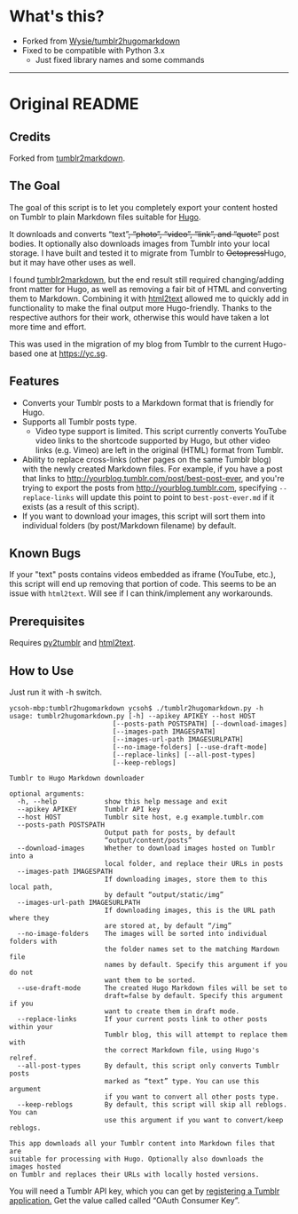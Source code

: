 # What's this?

- Forked from [Wysie/tumblr2hugomarkdown](https://github.com/Wysie/tumblr2hugomarkdown)
- Fixed to be compatible with Python 3.x
    - Just fixed library names and some commands


----

# Original README

## Credits
Forked from [tumblr2markdown](https://github.com/jaanus/tumblr2markdown).

## The Goal
The goal of this script is to let you completely export your content hosted on Tumblr to plain Markdown files suitable for [Hugo](https://gohugo.io).

It downloads and converts “text”~~, “photo”, “video”, “link”, and “quote”~~ post bodies. It optionally also downloads images from Tumblr into your local storage. I have built and tested it to migrate from Tumblr to ~~Octopress~~Hugo, but it may have other uses as well.

I found [tumblr2markdown](https://github.com/jaanus/tumblr2markdown), but the end result still required changing/adding front matter for Hugo, as well as removing a fair bit of HTML and converting them to Markdown. Combining it with [html2text](https://github.com/Alir3z4/html2text) allowed me to quickly add in functionality to make the final output more Hugo-friendly. Thanks to the respective authors for their work, otherwise this would have taken a lot more time and effort.

This was used in the migration of my blog from Tumblr to the current Hugo-based one at https://yc.sg.

## Features
* Converts your Tumblr posts to a Markdown format that is friendly for Hugo.
* Supports all Tumblr posts type.
    * Video type support is limited. This script currently converts YouTube video links to the shortcode supported by Hugo, but other video links (e.g. Vimeo) are left in the original (HTML) format from Tumblr.
* Ability to replace cross-links (other pages on the same Tumblr blog) with the newly created Markdown files. For example, if you have a post that links to http://yourblog.tumblr.com/post/best-post-ever, and you're trying to export the posts from http://yourblog.tumblr.com, specifying `--replace-links` will update this point to point to `best-post-ever.md` if it exists (as a result of this script).
* If you want to download your images, this script will sort them into individual folders (by post/Markdown filename) by default.

## Known Bugs
If your "text" posts contains videos embedded as iframe (YouTube, etc.), this script will end up removing that portion of code. This seems to be an issue with `html2text`. Will see if I can think/implement any workarounds.

## Prerequisites
Requires [py2tumblr](https://github.com/tumblr/pytumblr) and [html2text](https://github.com/Alir3z4/html2text).

## How to Use
Just run it with -h switch.

	ycsoh-mbp:tumblr2hugomarkdown ycsoh$ ./tumblr2hugomarkdown.py -h
	usage: tumblr2hugomarkdown.py [-h] --apikey APIKEY --host HOST
                              [--posts-path POSTSPATH] [--download-images]
                              [--images-path IMAGESPATH]
                              [--images-url-path IMAGESURLPATH]
                              [--no-image-folders] [--use-draft-mode]
                              [--replace-links] [--all-post-types]
                              [--keep-reblogs]

	Tumblr to Hugo Markdown downloader

	optional arguments:
	  -h, --help            show this help message and exit
	  --apikey APIKEY       Tumblr API key
	  --host HOST           Tumblr site host, e.g example.tumblr.com
	  --posts-path POSTSPATH
	                        Output path for posts, by default
	                        “output/content/posts”
	  --download-images     Whether to download images hosted on Tumblr into a
	                        local folder, and replace their URLs in posts
	  --images-path IMAGESPATH
	                        If downloading images, store them to this local path,
	                        by default “output/static/img”
	  --images-url-path IMAGESURLPATH
	                        If downloading images, this is the URL path where they
	                        are stored at, by default “/img”
	  --no-image-folders    The images will be sorted into individual folders with
	                        the folder names set to the matching Mardown file
	                        names by default. Specify this argument if you do not
	                        want them to be sorted.
	  --use-draft-mode      The created Hugo Markdown files will be set to
	                        draft=false by default. Specify this argument if you
	                        want to create them in draft mode.
	  --replace-links       If your current posts link to other posts within your
	                        Tumblr blog, this will attempt to replace them with
	                        the correct Markdown file, using Hugo's relref.
	  --all-post-types      By default, this script only converts Tumblr posts
	                        marked as “text” type. You can use this argument
	                        if you want to convert all other posts type.
	  --keep-reblogs        By default, this script will skip all reblogs. You can
	                        use this argument if you want to convert/keep reblogs.

	This app downloads all your Tumblr content into Markdown files that are
	suitable for processing with Hugo. Optionally also downloads the images hosted
	on Tumblr and replaces their URLs with locally hosted versions.

You will need a Tumblr API key, which you can get by [registering a Tumblr application.](http://www.tumblr.com/oauth/apps) Get the value called called “OAuth Consumer Key”.
